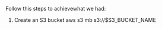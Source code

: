 Follow this steps to achievewhat we had:
1. Create an S3 bucket 
    aws s3 mb s3://$S3_BUCKET_NAME
    